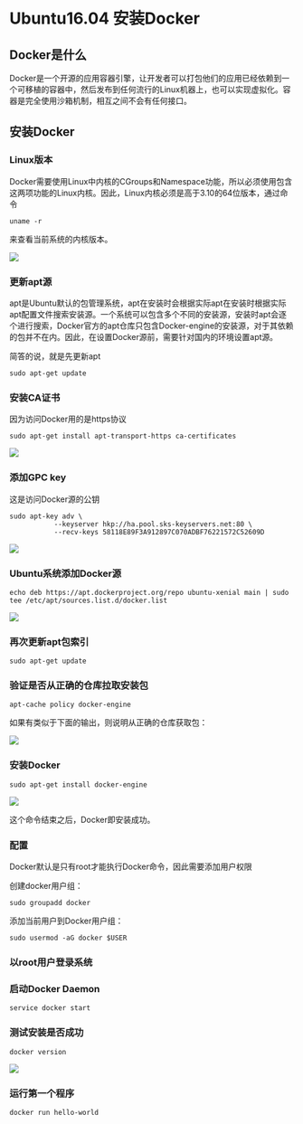 # Ubuntu16.04 安装Docker #

## Docker是什么 ##

Docker是一个开源的应用容器引擎，让开发者可以打包他们的应用已经依赖到一个可移植的容器中，然后发布到任何流行的Linux机器上，也可以实现虚拟化。容器是完全使用沙箱机制，相互之间不会有任何接口。

## 安装Docker ##

### Linux版本 ###
Docker需要使用Linux中内核的CGroups和Namespace功能，所以必须使用包含这两项功能的Linux内核。因此，Linux内核必须是高于3.10的64位版本，通过命令

    uname -r 

来查看当前系统的内核版本。

![](http://i.imgur.com/rkLC51n.png)

### 更新apt源 ###
apt是Ubuntu默认的包管理系统，apt在安装时会根据实际apt在安装时根据实际apt配置文件搜索安装源。一个系统可以包含多个不同的安装源，安装时apt会逐个进行搜索，Docker官方的apt仓库只包含Docker-engine的安装源，对于其依赖的包并不在内。因此，在设置Docker源前，需要针对国内的环境设置apt源。

简答的说，就是先更新apt

	sudo apt-get update

### 安装CA证书 ###
因为访问Docker用的是https协议

	sudo apt-get install apt-transport-https ca-certificates

![](http://i.imgur.com/YNttzmE.png)

### 添加GPC key ###
这是访问Docker源的公钥

	sudo apt-key adv \
               --keyserver hkp://ha.pool.sks-keyservers.net:80 \
               --recv-keys 58118E89F3A912897C070ADBF76221572C52609D

![](http://i.imgur.com/wcZG2iI.png)

### Ubuntu系统添加Docker源 ###

	echo deb https://apt.dockerproject.org/repo ubuntu-xenial main | sudo tee /etc/apt/sources.list.d/docker.list

![](http://i.imgur.com/rHYYggD.png)

### 再次更新apt包索引 ###

	sudo apt-get update

### 验证是否从正确的仓库拉取安装包 ###

	apt-cache policy docker-engine

如果有类似于下面的输出，则说明从正确的仓库获取包：

![](http://i.imgur.com/ov2wNuE.png)

### 安装Docker ###

	sudo apt-get install docker-engine

![](http://i.imgur.com/55ehRQq.png)

这个命令结束之后，Docker即安装成功。

### 配置 ###
Docker默认是只有root才能执行Docker命令，因此需要添加用户权限

创建docker用户组：

	sudo groupadd docker

添加当前用户到Docker用户组：

	sudo usermod -aG docker $USER

### 以root用户登录系统 ###

### 启动Docker Daemon ###

	service docker start

### 测试安装是否成功 ###

	docker version

![](http://i.imgur.com/x2hQoL9.png)

### 运行第一个程序 ###

	docker run hello-world

